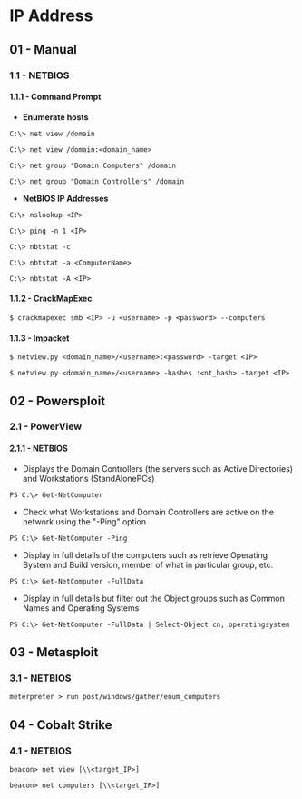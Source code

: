 # IP Address

## 01 - Manual

### 1.1 - NETBIOS

#### 1.1.1 - Command Prompt

- **Enumerate hosts**

`C:\> net view /domain`

`C:\> net view /domain:<domain_name>`

`C:\> net group "Domain Computers" /domain`

`C:\> net group "Domain Controllers" /domain`

- **NetBIOS IP Addresses**

`C:\> nslookup <IP>`

`C:\> ping -n 1 <IP>`

`C:\> nbtstat -c`

`C:\> nbtstat -a <ComputerName>`

`C:\> nbtstat -A <IP>`

#### 1.1.2 - CrackMapExec

`$ crackmapexec smb <IP> -u <username> -p <password> --computers`

#### 1.1.3 - Impacket

`$ netview.py <domain_name>/<username>:<password> -target <IP>`

`$ netview.py <domain_name>/<username> -hashes :<nt_hash> -target <IP>`

## 02 - Powersploit

### 2.1 - PowerView

#### 2.1.1 - NETBIOS

- Displays the Domain Controllers (the servers such as Active Directories) and Workstations (StandAlonePCs)

`PS C:\> Get-NetComputer`

- Check what Workstations and Domain Controllers are active on the network using the "-Ping" option

`PS C:\> Get-NetComputer -Ping`

- Display in full details of the computers such as retrieve Operating System and Build version, member of what in particular group, etc.

`PS C:\> Get-NetComputer -FullData`

- Display in full details but filter out the Object groups such as Common Names and Operating Systems

`PS C:\> Get-NetComputer -FullData | Select-Object cn, operatingsystem`

## 03 - Metasploit

### 3.1 - NETBIOS

`meterpreter > run post/windows/gather/enum_computers`

## 04 - Cobalt Strike

### 4.1 - NETBIOS

`beacon> net view [\\<target_IP>]`

`beacon> net computers [\\<target_IP>]`